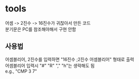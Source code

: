 # tools
어셈 -> 2진수 -> 16진수가 귀찮아서 만든 코드  
분기문은 PC를 참조해야해서 구현 안함  

## 사용법
어셈블리어, 2진수를 입력하면 "16진수 ;2진수 어셈블리어" 형태로 출력  
어셈블리어 입력시 "#" "R" "," "h"는 생락해도 됨  
e.g., "CMP 3 7"
